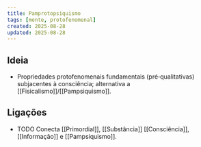 ```yaml
---
title: Pamprotopsiquismo
tags: [mente, protofenomenal]
created: 2025-08-28
updated: 2025-08-28
---
```


## Ideia
- Propriedades protofenomenais fundamentais (pré‑qualitativas) subjacentes à consciência; alternativa a [[Fisicalismo]]/[[Pampsiquismo]].

## Ligações
- TODO Conecta [[Primordial]], [[Substância]] [[Consciência]], [[Informação]] e [[Pampsiquismo]].
